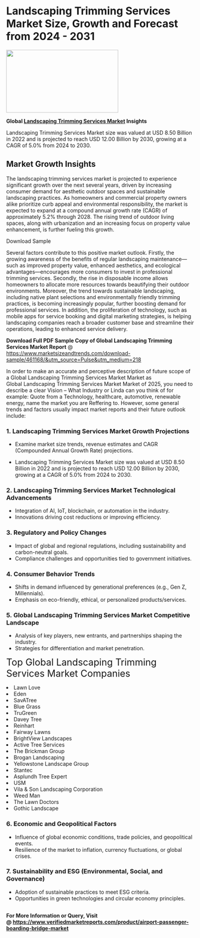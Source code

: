 <H1>Landscaping Trimming Services Market Size, Growth and Forecast from 2024 - 2031</H1><img class="aligncenter size-medium wp-image-584254" src="https://thirdeyenews.in/wp-content/uploads/2024/09/Global-Market-Research-300x168.jpeg" alt="" width="300" height="168" /><p><strong>Global&nbsp;<a href="https://www.marketsizeandtrends.com/download-sample/461168/&amp;utm_source=Pulse&amp;utm_medium=218">Landscaping Trimming Services Market</a> Insights</strong></p><p>Landscaping Trimming Services Market size was valued at USD 8.50 Billion in 2022 and is projected to reach USD 12.00 Billion by 2030, growing at a CAGR of 5.0% from 2024 to 2030.</p><p><h2>Market Growth Insights</h2> <p>The landscaping trimming services market is projected to experience significant growth over the next several years, driven by increasing consumer demand for aesthetic outdoor spaces and sustainable landscaping practices. As homeowners and commercial property owners alike prioritize curb appeal and environmental responsibility, the market is expected to expand at a compound annual growth rate (CAGR) of approximately 5.2% through 2028. The rising trend of outdoor living spaces, along with urbanization and an increasing focus on property value enhancement, is further fueling this growth.</p> <p>Download Sample</p> <p>Several factors contribute to this positive market outlook. Firstly, the growing awareness of the benefits of regular landscaping maintenance—such as improved property value, enhanced aesthetics, and ecological advantages—encourages more consumers to invest in professional trimming services. Secondly, the rise in disposable income allows homeowners to allocate more resources towards beautifying their outdoor environments. Moreover, the trend towards sustainable landscaping, including native plant selections and environmentally friendly trimming practices, is becoming increasingly popular, further boosting demand for professional services. In addition, the proliferation of technology, such as mobile apps for service booking and digital marketing strategies, is helping landscaping companies reach a broader customer base and streamline their operations, leading to enhanced service delivery.</p> <p></p><p><span class=""><strong>Download Full PDF Sample Copy of Global Landscaping Trimming Services Market Report</strong> @ <a href="https://www.marketsizeandtrends.com/download-sample/461168/&amp;utm_source=Pulse&amp;utm_medium=218" target="_blank">https://www.marketsizeandtrends.com/download-sample/461168/&amp;utm_source=Pulse&amp;utm_medium=218</a></span></p><p>In order to make an accurate and perceptive description of future scope of a Global&nbsp;Landscaping Trimming Services Market Market as Global&nbsp;Landscaping Trimming Services Market Market of 2025, you need to describe a clear Vision &ndash; What Industry or Linda can you think of for example: Quote from a Technology, healthcare, automotive, renewable energy, name the market you are Reffering to. However, some general trends and factors usually impact market reports and their future outlook include:</p><h3>1.&nbsp;<strong>Landscaping Trimming Services Market Growth Projections</strong></h3><ul><li>Examine market size trends, revenue estimates and CAGR (Compounded Annual Growth Rate) projections.</li><li><p>Landscaping Trimming Services Market size was valued at USD 8.50 Billion in 2022 and is projected to reach USD 12.00 Billion by 2030, growing at a CAGR of 5.0% from 2024 to 2030.</p></li></ul><h3>2.&nbsp;<strong>Landscaping Trimming Services Market Technological Advancements</strong></h3><ul><li>Integration of AI, IoT, blockchain, or automation in the industry.</li><li>Innovations driving cost reductions or improving efficiency.</li></ul><h3>3.&nbsp;<strong>Regulatory and Policy Changes</strong></h3><ul><li>Impact of global and regional regulations, including sustainability and carbon-neutral goals.</li><li>Compliance challenges and opportunities tied to government initiatives.</li></ul><h3>4.&nbsp;<strong>Consumer Behavior Trends</strong></h3><ul><li>Shifts in demand influenced by generational preferences (e.g., Gen Z, Millennials).</li><li>Emphasis on eco-friendly, ethical, or personalized products/services.</li></ul><h3>5.&nbsp;<strong>Global Landscaping Trimming Services Market Competitive Landscape</strong></h3><ul><li>Analysis of key players, new entrants, and partnerships shaping the industry.</li><li>Strategies for differentiation and market penetration.</li></ul><p data-pm-slice="1 1 []"><span style="color: inherit; font-family: inherit; font-size: 25px;">Top Global Landscaping Trimming Services Market Companies</span></p><div class="" data-test-id=""><p><li>Lawn Love</li><li> Eden</li><li> SavATree</li><li> Blue Grass</li><li> TruGreen</li><li> Davey Tree</li><li> Reinhart</li><li> Fairway Lawns</li><li> BrightView Landscapes</li><li> Active Tree Services</li><li> The Brickman Group</li><li> Brogan Landscaping</li><li> Yellowstone Landscape Group</li><li> Stantec</li><li> Asplundh Tree Expert</li><li> USM</li><li> Vila & Son Landscaping Corporation</li><li> Weed Man</li><li> The Lawn Doctors</li><li> Gothic Landscape</li></p></div><h3>6.&nbsp;<strong>Economic and Geopolitical Factors</strong></h3><ul><li>Influence of global economic conditions, trade policies, and geopolitical events.</li><li>Resilience of the market to inflation, currency fluctuations, or global crises.</li></ul><h3>7.&nbsp;<strong>Sustainability and ESG (Environmental, Social, and Governance)</strong></h3><ul><li>Adoption of sustainable practices to meet ESG criteria.</li><li>Opportunities in green technologies and circular economy principles.</li></ul><h2><strong style="font-size: 14px;">For More Information or Query, Visit @&nbsp;</strong><a style="background-color: #ffffff; font-size: 14px;" href="https://www.marketsizeandtrends.com/report/landscaping-trimming-services-market/" target="_blank">https://www.verifiedmarketreports.com/product/airport-passenger-boarding-bridge-market</a></h2>
